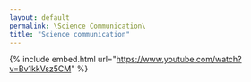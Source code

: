 ```yaml
---
layout: default
permalink: \Science Communication\
title: "Science communication"
---
```


{% include embed.html url="https://www.youtube.com/watch?v=Bv1kkVsz5CM" %}
